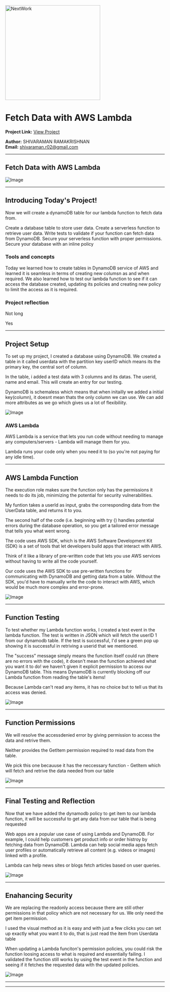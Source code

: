 <img src="https://cdn.prod.website-files.com/677c400686e724409a5a7409/6790ad949cf622dc8dcd9fe4_nextwork-logo-leather.svg" alt="NextWork" width="300" />

# Fetch Data with AWS Lambda

**Project Link:** [View Project](http://learn.nextwork.org/projects/aws-compute-lambda)

**Author:** SHIVARAMAN RAMAKRISHNAN  
**Email:** shivaraman.r02@gmail.com

---

## Fetch Data with AWS Lambda

![Image](http://learn.nextwork.org/motivated_lavender_quiet_boto/uploads/aws-compute-lambda_p9thryj2)

---

## Introducing Today's Project!

Now we will create a dynamoDB table for our lambda function to fetch data from. 

 Create a database table to store user data.
 Create a serverless function to retrieve user data.
 Write tests to validate if your function can fetch data from DynamoDB.
Secure your serverless function with proper permissions.
 Secure your database with an inline policy

### Tools and concepts

Today we learned how to create tables in DynamoDB service of AWS and learned it is seamless in terms of creating new columsn as and when required. We also learned how to test our lambda function to see if it can access the database created, updating its policies and creating new policy to limit the access as it is required.

### Project reflection

Not long

Yes

---

## Project Setup

To set up my project, I created a database using DynamoDB. We created a table in it called userdata  with the partition key userID which means its the primary key, the central sort of column.

In the table, i added a test data with 3 columns and its datas. The userid, name and email. This will create an entry for our testing. 

DynamoDB is schemaless which means that when initailly we added a initial key(column), it doesnt mean thats the only column we can use. We can add more attributes as we go which gives us a lot of flexibiliity.

![Image](http://learn.nextwork.org/motivated_lavender_quiet_boto/uploads/aws-compute-lambda_a112c3d5)

### AWS Lambda

AWS Lambda is a service that lets you run code without needing to manage any computers/servers - Lambda will manage them for you.

Lambda runs your code only when you need it to (so you're not paying for any idle time).

---

## AWS Lambda Function

The execution role makes sure the function only has the permissions it needs to do its job, minimizing the potential for security vulnerabilities.

My funtion takes a userId as input, grabs the corresponding data from the UserData table, and returns it to you.

The second half of the code (i.e. beginning with try {) handles potential errors during the database operation, so you get a tailored error message that tells you what went wrong.

The code uses AWS SDK, which is the AWS Software Development Kit (SDK) is a set of tools that let developers build apps that interact with AWS.

Think of it like a library of pre-written code that lets you use AWS services without having to write all the code yourself. 

Our code uses the AWS SDK to use pre-written functions for communicating with DynamoDB and getting data from a table. Without the SDK, you'd have to manually write the code to interact with AWS, which would be much more complex and error-prone.

![Image](http://learn.nextwork.org/motivated_lavender_quiet_boto/uploads/aws-compute-lambda_a1b2c3d5)

---

## Function Testing

To test whether my Lambda function works, I created a test event in the lambda function. The test is written in JSON which will fetch the userID 1 from our dynamodb table. If the test is successful, I'd see a green pop up showing it is successful in retriving a userid that we mentioned. 

The "success" message simply means the function itself could run (there are no errors with the code), it doesn't mean the function achieved what you want it to do! 
 we haven't given it explicit permission to access our DynamoDB table. This means DynamoDB is currently blocking off our Lambda function from reading the table's items!

Because Lambda can't read any items, it has no choice but to tell us that its access was denied.



![Image](http://learn.nextwork.org/motivated_lavender_quiet_boto/uploads/aws-compute-lambda_u1v2w3x4)

---

## Function Permissions

We will resolve the accessdenied error by giving permission to access the data and retrive them.

Neither provides the GetItem permission required to read data from the table.

We pick this one becauuse it has the neccessary function - GetItem which will fetch and retrive the data needed from our table

![Image](http://learn.nextwork.org/motivated_lavender_quiet_boto/uploads/aws-compute-lambda_3ethryj2)

---

## Final Testing and Reflection

Now that we have added the dynamodb policy to get item to our lambda function, it will be successful to get any data from our table that is being requested

Web apps are a popular use case of using Lambda and DynamoDB. For example, I could help customers get product info or order histroy by fetching data from DynamoDB.
Lambda can help social media apps fetch user profiles or automatically retrieve all content (e.g. videos or images) linked with a profile.

Lambda can help news sites or blogs fetch articles based on user queries.

![Image](http://learn.nextwork.org/motivated_lavender_quiet_boto/uploads/aws-compute-lambda_p9thryj2)

---

## Enahancing Security

We are replacing the readonly access because there are still other permissions in that policy which are not necessary for us. We only need the get item permission. 

I used the visual method as it is easy and with just a few clicks you can set up exactly what you want it to do, that is just read the item from Userdata table

When updating a Lambda funciton's permission policies, you could risk the function loosing access to what is required and essentially failing. I validated the function still works by using the test event in the function and seeing if it fetches the requested data with the updated policies.

![Image](http://learn.nextwork.org/motivated_lavender_quiet_boto/uploads/aws-compute-lambda_1qthryj2)

---

---
